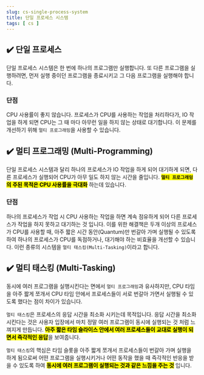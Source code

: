 ```yaml
---
slug: cs-single-process-system
title: 단일 프로세스 시스템
tags: [ cs ]
---
```


## ✔️ 단일 프로세스
단일 프로세스 시스템은 한 번에 하나의 프로그램만 실행합니다. 또 다른 프로그램을 실행하려면, 먼저 실행 중이던 프로그램을 종료시키고 그 다음 프로그램을 실행해야 합니다.

### 단점
CPU 사용률이 좋지 않습니다. 프로세스가 CPU를 사용하는 작업을 처리하다가, IO 작업을 하게 되면 CPU는 그 때 마다 아무런 일을 하지 않는 상태로 대기합니다.
이 문제를 개선하기 위해 `멀티 프로그래밍`을 사용할 수 있습니다.

## ✔️ 멀티 프로그래밍 (Multi-Programming)
단일 프로세스 시스템과 달리 하나의 프로세스가 IO 작업을 하게 되어 대기하게 되면, 다른 프로세스가 실행되어 CPU가 아무 일도 하지 않는 시간을 줄입니다. <mark>**`멀티 프로그래밍`의 주된 목적은 CPU 사용률을 극대화**</mark> 하는데 있습니다.

### 단점
하나의 프로세스가 작업 시 CPU 사용하는 작업을 하면 계속 점유하게 되어 다른 프로세스가 작업을 하지 못하고 대기하는 것 입니다. 이를 위한 해결책은 두개 이상의 프로세스가 CPU를 사용할 때, 아주 짧은 시간 동안(Quantum)만 번갈아 가며 실행될 수 있도록 하여 하나의 프로세스가 CPU를 독점하거나, 대기해야 하는 비효율을 개선할 수 있습니다. 이런 종류의 시스템을 `멀티 태스킹(Multi-Tasking)`이라고 합니다.

## ✔️ 멀티 태스킹 (Multi-Tasking)
동시에 여러 프로그램을 실행시킨다는 면에서 `멀티 프로그래밍`과 유사하지만, CPU 타임을 아주 짧게 쪼개서 CPU 타임 안에서 프로세스들이 서로 번갈아 가면서 실행될 수 있도록 했다는 점이 차이가 있습니다.

`멀티 태스킹`은 프로세스의 응답 시간을 최소화 시키는데 목적입니다. 응답 시간을 최소화 시킨다는 것은 사용자 입장에서 마치 정말 여러 프로그램이 동시에 실행되는 것 처럼 느껴지게 만듭니다. <mark>**아주 짧은 타임 슬라이스 안에서 여러 프로세스들이 교대로 실행이 되면서 즉각적인 응답**</mark>을 보여줍니다.

`멀티 태스킹`의 핵심은 타임 슬롯을 아주 짧게 쪼개서 프로세스들이 번갈아 가며 실행을 하게 됨으로써 어떤 프로그램을 실행시키거나 어떤 동작을 했을 때 즉각적인 반응을 받을 수 있도록 하여 <mark>**동시에 여러 프로그램이 실행되는 것과 같은 느낌을 주는 것**</mark> 입니다.